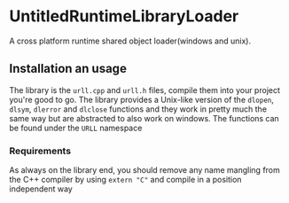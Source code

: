 # UntitledRuntimeLibraryLoader
A cross platform runtime shared object loader(windows and unix).
## Installation an usage
The library is the `urll.cpp` and `urll.h` files, compile them into your project you're good to go. The library provides a Unix-like version of the `dlopen`, `dlsym`, `dlerror` and `dlclose` functions and they work in pretty much the same way but are abstracted to also work on windows. The functions can be found under the `URLL` namespace
### Requirements
As always on the library end, you should remove any name mangling from the C++ compiler by using `extern "C"` and compile in a position independent way
